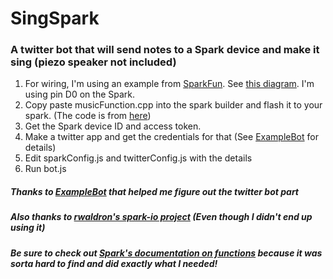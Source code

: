 # SingSpark
### A twitter bot that will send notes to a Spark device and make it sing (piezo speaker not included)

1. For wiring, I'm using an example from [SparkFun](http://sparkfun.com). See [this diagram](http://ardx.org/src/circ/CIRC06-sheet-SPAR.pdf). I'm using pin D0 on the Spark. 
2. Copy paste musicFunction.cpp into the spark builder and flash it to your spark. (The code is from [here](http://ardx.org/src/circ/CIRC06-code.txt))
3. Get the Spark device ID and access token.
4. Make a twitter app and get the credentials for that (See [ExampleBot](https://github.com/dariusk/examplebot) for details)
5. Edit sparkConfig.js and twitterConfig.js with the details
6. Run bot.js

##### Thanks to [ExampleBot](https://github.com/dariusk/examplebot) that helped me figure out the twitter bot part
##### Also thanks to [rwaldron's spark-io project](https://github.com/rwaldron/spark-io) (Even though I didn't end up using it)
##### Be sure to check out [Spark's documentation on functions](https://github.com/spark/docs/blob/master/docs/api.md) because it was sorta hard to find and did exactly what I needed!

